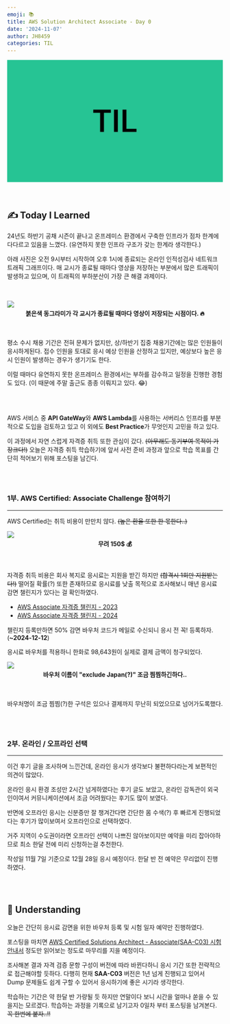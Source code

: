 ```yaml
---
emoji: 📚
title: AWS Solution Architect Associate - Day 0
date: '2024-11-07'
author: JH8459
categories: TIL
---
```


![github-blog.png](../../assets/common/TIL.jpeg)

<br>

## ✍️ **T**oday **I** **L**earned

24년도 하반기 공채 시즌이 끝나고 온프레미스 환경에서 구축한 인프라가 점차 한계에 다다르고 있음을 느꼈다. (유연하지 못한 인프라 구조가 갖는 한계라 생각한다.)

아래 사진은 오전 9시부터 시작하여 오후 1시에 종료되는 온라인 인적성검사 네트워크 트래픽 그래프이다. 매 교시가 종료될 때마다 영상을 저장하는 부분에서 많은 트래픽이 발생하고 있으며, 이 트래픽의 부하분산이 가장 큰 해결 과제이다.

<br>
<br>

<img src="https://jh8459.s3.ap-northeast-2.amazonaws.com/blog/2024-11-07-TIL/%E1%84%90%E1%85%B3%E1%84%85%E1%85%A2%E1%84%91%E1%85%B5%E1%86%A8.png"/>
<br>
<center><strong>붉은색 동그라미가 각 교시가 종료될 때마다 영상이 저장되는 시점이다. 🔥</strong></center><br><br>

평소 수시 채용 기간은 전혀 문제가 없지만, 상/하반기 집중 채용기간에는 많은 인원들이 응시하게된다. 접수 인원을 토대로 응시 예상 인원을 산정하고 있지만, 예상보다 높은 응시 인원이 발생하는 경우가 생기기도 한다.

이럴 때마다 유연하지 못한 온프레미스 환경에서는 부하를 감수하고 일정을 진행한 경험도 있다. (이 때문에 주말 출근도 종종 이뤄지고 있다. 😂)

<br>
<br>

AWS 서비스 중 <strong>API GateWay</strong>와 <strong>AWS Lambda</strong>를 사용하는 서버리스 인프라를 부분적으로 도입을 검토하고 있고 이 외에도 <strong>Best Practice</strong>가 무엇인지 고민을 하고 있다.

이 과정에서 자연 스럽게 자격증 취득 또한 관심이 갔다. <del>(아무래도 동기부여 목적이 가장크다!)</del> 오늘은 자격증 취득 학습하기에 앞서 사전 준비 과정과 앞으로 학습 목표를 간단히 적어보기 위해 포스팅을 남긴다.

<br>
<br>

### 1부. AWS Certified: Associate Challenge 참여하기

---

AWS Certified는 취득 비용이 만만치 않다. <del>(높은 환율 또한 한 몫한다..)</del>

<img src="https://jh8459.s3.ap-northeast-2.amazonaws.com/blog/2024-11-07-TIL/cost.png"/>
<br>
<center><strong>무려 150$ 💰</strong></center><br><br>

자격증 취득 비용은 회사 복지로 응시료는 지원을 받긴 하지만 <del>(합격시 1회만 지원받는다!)</del> 떨어질 확률(?) 또한 존재하므로 응시료를 낮출 목적으로 조사해보니 매년 응시료 감면 챌린지가 있다는 걸 확인하였다.

- <a href="https://pages.awscloud.com/kr-traincert-certification-challenge-associate-2023-reg.html" target="_blank">AWS Associate 자격증 챌린지 - 2023</a>
- <a href="https://pages.awscloud.com/GLOBAL-ln-GC-Traincert-Associate-Certification-Challenge-Registration-2024.html?trk=1d696fd8-8f9d-437d-a235-263e41a73c4a&sc_channel=el" target="_blank">AWS Associate 자격증 챌린지 - 2024</a>

챌린지 등록만하면 50% 감면 바우처 코드가 메일로 수신되니 응시 전 꼭! 등록하자. (<strong>~2024-12-12</strong>)

응시료 바우처를 적용하니 한화로 98,643원이 실제로 결제 금액이 청구되었다.

<img src="https://jh8459.s3.ap-northeast-2.amazonaws.com/blog/2024-11-07-TIL/bill.png"/>
<br>
<center><strong>바우처 이름이 "exclude Japan(?)" 조금 찜찜하긴하다..</strong></center><br><br>

바우처명이 조금 찜찜(?)한 구석은 있으나 결제까지 무난히 되었으므로 넘어가도록했다.

<br>
<br>

### 2부. 온라인 / 오프라인 선택

---

이건 후기 글을 조사하며 느낀건데, 온라인 응시가 생각보다 불편하다라는게 보편적인 의견이 많았다.

온라인 응시 환경 조성만 2시간 넘게하였다는 후기 글도 보았고, 온라인 감독관이 외국인이여서 커뮤니케이션에서 조금 어려웠다는 후기도 많이 보였다.

반면에 오프라인 응시는 신분증만 잘 챙겨간다면 간단한 몸 수색(?) 후 빠르게 진행되었다는 후기가 많이보여서 오프라인으로 선택하였다.

거주 지역이 수도권이라면 오프라인 선택이 나쁘진 않아보이지만 예약을 미리 잡아야하므로 최소 한달 전에 미리 신청하는걸 추천한다.

작성일 11월 7일 기준으로 12월 28일 응시 예정이다. 한달 반 전 예약은 무리없이 진행하였다.

<br>
<br>

## 🤔 Understanding

오늘은 간단히 응시료 감면을 위한 바우처 등록 및 시험 일자 예약만 진행하였다. 

포스팅을 마치면 <a href="https://d1.awsstatic.com/ko_KR/training-and-certification/docs-sa-assoc/AWS-Certified-Solutions-Architect-Associate_Exam-Guide.pdf" target="_blank">AWS Certified Solutions Architect - Associate(SAA-C03) 시험 안내서</a> 정도만 읽어보는 정도로 마무리를 지을 예정이다.

조사해본 결과 자격 검증 문항 구성이 버전에 따라 바뀐다하니 응시 기간 또한 전략적으로 접근해야할 듯하다. 다행히 현재 <strong>SAA-C03</strong> 버전은 1년 넘게 진행되고 있어서 Dump 문제들도 쉽게 구할 수 있어서 응시하기에 좋은 시기라 생각한다.

학습하는 기간은 약 한달 반 가량될 듯 하지만 연말이다 보니 시간을 얼마나 쏟을 수 있을지는 모르겠다. 학습하는 과정을 기록으로 남기고자 0일차 부터 포스팅을 남겨본다. <del>꼭 한번에 붙자..!!</del>

<br>
<br>

```toc

```
